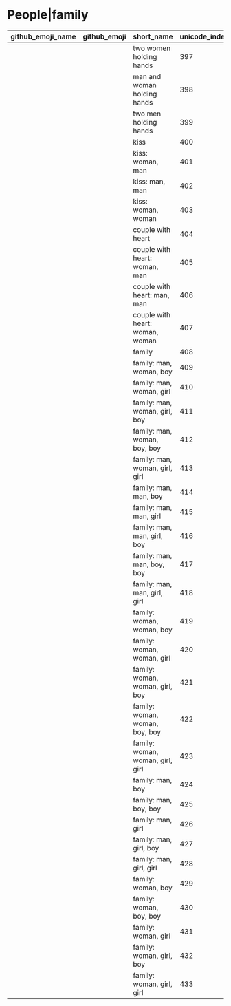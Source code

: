 # People|family

|github_emoji_name|github_emoji|short_name|unicode_index|
|---|---|---|---|
|||two women holding hands|397|
|||man and woman holding hands|398|
|||two men holding hands|399|
|||kiss|400|
|||kiss: woman, man|401|
|||kiss: man, man|402|
|||kiss: woman, woman|403|
|||couple with heart|404|
|||couple with heart: woman, man|405|
|||couple with heart: man, man|406|
|||couple with heart: woman, woman|407|
|||family|408|
|||family: man, woman, boy|409|
|||family: man, woman, girl|410|
|||family: man, woman, girl, boy|411|
|||family: man, woman, boy, boy|412|
|||family: man, woman, girl, girl|413|
|||family: man, man, boy|414|
|||family: man, man, girl|415|
|||family: man, man, girl, boy|416|
|||family: man, man, boy, boy|417|
|||family: man, man, girl, girl|418|
|||family: woman, woman, boy|419|
|||family: woman, woman, girl|420|
|||family: woman, woman, girl, boy|421|
|||family: woman, woman, boy, boy|422|
|||family: woman, woman, girl, girl|423|
|||family: man, boy|424|
|||family: man, boy, boy|425|
|||family: man, girl|426|
|||family: man, girl, boy|427|
|||family: man, girl, girl|428|
|||family: woman, boy|429|
|||family: woman, boy, boy|430|
|||family: woman, girl|431|
|||family: woman, girl, boy|432|
|||family: woman, girl, girl|433|
